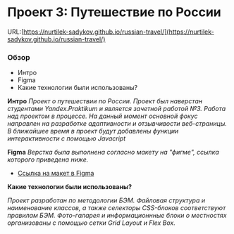 # Проект 3: Путешествие по России

URL:[https://nurtilek-sadykov.github.io/russian-travel/](https://nurtilek-sadykov.github.io/russian-travel/)

### Обзор
* Интро
* Figma
* Какие технологии были использованы?

**Интро**
*Проект о путешествии по России. Проект был наверстан студентами Yandex.Praktikum и является зачетной работой №3.*
*Работа над проектом в процессе. На данный момент основной фокус направлен на разработке адаптивности и отзывчивости веб-страницы.*
*В ближайшее время в проект будут добавлены функции интерактивности с помощью Javacript*


**Figma**
*Верстка была выполнена согласно макету на "фигме", ссылка которого приведена ниже.*
* [Ссылка на макет в Figma](https://www.figma.com/file/OyRWEjU6wBwRe1hapzQoLx/Sprint-3%3A-Russia-%2F-desktop-%2B-mobile?node-id=28503%3A0)

**Какие технологии были использованы?**

*Проект разработан по методологии БЭМ. Файловая структура и наименование классов, а также селекторы CSS-блоков соответствуют правилам БЭМ.*
*Фото-галарея и информационнные блоки о местностях организованы с помощью сетки Grid Layout и Flex Box.* 
